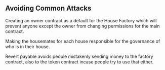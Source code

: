 

## Avoiding Common Attacks

Creating an owner contract as a default for the House Factory which will prevent anyone except the owner from changing permissions for the main contract.

Making the housemates for each house responsible for the governance of who is in their house. 

Revert payable avoids people mistakenly sending money to the factory contract, also to the token contract incase people try to use that either.
